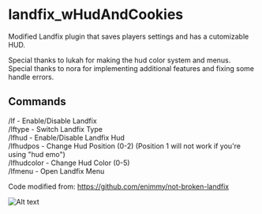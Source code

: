 # landfix_wHudAndCookies
Modified Landfix plugin that saves players settings and has a cutomizable HUD.    

Special thanks to lukah for making the hud color system and menus.   
Special thanks to nora for implementing additional features and fixing some handle errors.   

## Commands    
/lf - Enable/Disable Landfix    
/lftype - Switch Landfix Type    
/lfhud - Enable/Disable Landfix Hud      
/lfhudpos <number> - Change Hud Position (0-2) (Position 1 will not work if you're using "hud emo")        
/lfhudcolor <number> - Change Hud Color (0-5)    
/lfmenu - Open Landfix Menu    

Code modified from: https://github.com/enimmy/not-broken-landfix    

![Alt text]([i.imgur.com/1VnJUS6.png)
